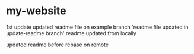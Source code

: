 # my-website
1st update
updated readme file on example branch
'readme file updated in update-readme branch'
readme updated from locally

updated readme before rebase on remote

